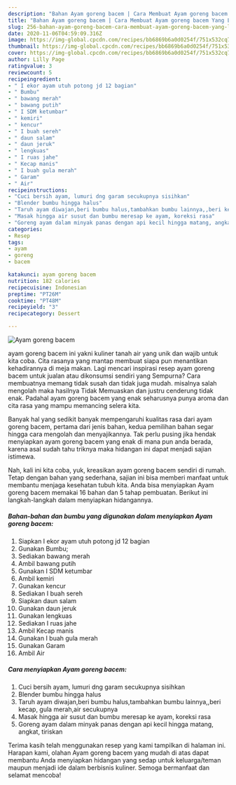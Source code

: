```yaml
---
description: "Bahan Ayam goreng bacem | Cara Membuat Ayam goreng bacem Yang Lezat"
title: "Bahan Ayam goreng bacem | Cara Membuat Ayam goreng bacem Yang Lezat"
slug: 256-bahan-ayam-goreng-bacem-cara-membuat-ayam-goreng-bacem-yang-lezat
date: 2020-11-06T04:59:09.316Z
image: https://img-global.cpcdn.com/recipes/bb6869b6a0d0254f/751x532cq70/ayam-goreng-bacem-foto-resep-utama.jpg
thumbnail: https://img-global.cpcdn.com/recipes/bb6869b6a0d0254f/751x532cq70/ayam-goreng-bacem-foto-resep-utama.jpg
cover: https://img-global.cpcdn.com/recipes/bb6869b6a0d0254f/751x532cq70/ayam-goreng-bacem-foto-resep-utama.jpg
author: Lilly Page
ratingvalue: 3
reviewcount: 5
recipeingredient:
- " I ekor ayam utuh potong jd 12 bagian"
- " Bumbu"
- " bawang merah"
- " bawang putih"
- " I SDM ketumbar"
- " kemiri"
- " kencur"
- " I buah sereh"
- " daun salam"
- " daun jeruk"
- " lengkuas"
- " I ruas jahe"
- " Kecap manis"
- " I buah gula merah"
- " Garam"
- " Air"
recipeinstructions:
- "Cuci bersih ayam, lumuri dng garam secukupnya sisihkan"
- "Blender bumbu hingga halus"
- "Taruh ayam diwajan,beri bumbu halus,tambahkan bumbu lainnya,,beri kecap, gula merah,air secukupnya"
- "Masak hingga air susut dan bumbu meresap ke ayam, koreksi rasa"
- "Goreng ayam dalam minyak panas dengan api kecil hingga matang, angkat, tiriskan"
categories:
- Resep
tags:
- ayam
- goreng
- bacem

katakunci: ayam goreng bacem 
nutrition: 182 calories
recipecuisine: Indonesian
preptime: "PT26M"
cooktime: "PT48M"
recipeyield: "3"
recipecategory: Dessert

---
```



![Ayam goreng bacem](https://img-global.cpcdn.com/recipes/bb6869b6a0d0254f/751x532cq70/ayam-goreng-bacem-foto-resep-utama.jpg)


ayam goreng bacem ini yakni kuliner tanah air yang unik dan wajib untuk kita coba. Cita rasanya yang mantap membuat siapa pun menantikan kehadirannya di meja makan.
Lagi mencari inspirasi resep ayam goreng bacem untuk jualan atau dikonsumsi sendiri yang Sempurna? Cara membuatnya memang tidak susah dan tidak juga mudah. misalnya salah mengolah maka hasilnya Tidak Memuaskan dan justru cenderung tidak enak. Padahal ayam goreng bacem yang enak seharusnya punya aroma dan cita rasa yang mampu memancing selera kita.



Banyak hal yang sedikit banyak mempengaruhi kualitas rasa dari ayam goreng bacem, pertama dari jenis bahan, kedua pemilihan bahan segar hingga cara mengolah dan menyajikannya. Tak perlu pusing jika hendak menyiapkan ayam goreng bacem yang enak di mana pun anda berada, karena asal sudah tahu triknya maka hidangan ini dapat menjadi sajian istimewa.


Nah, kali ini kita coba, yuk, kreasikan ayam goreng bacem sendiri di rumah. Tetap dengan bahan yang sederhana, sajian ini bisa memberi manfaat untuk membantu menjaga kesehatan tubuh kita. Anda bisa menyiapkan Ayam goreng bacem memakai 16 bahan dan 5 tahap pembuatan. Berikut ini langkah-langkah dalam menyiapkan hidangannya.

<!--inarticleads1-->

##### Bahan-bahan dan bumbu yang digunakan dalam menyiapkan Ayam goreng bacem:

1. Siapkan  I ekor ayam utuh potong jd 12 bagian
1. Gunakan  Bumbu;
1. Sediakan  bawang merah
1. Ambil  bawang putih
1. Gunakan  I SDM ketumbar
1. Ambil  kemiri
1. Gunakan  kencur
1. Sediakan  I buah sereh
1. Siapkan  daun salam
1. Gunakan  daun jeruk
1. Gunakan  lengkuas
1. Sediakan  I ruas jahe
1. Ambil  Kecap manis
1. Gunakan  I buah gula merah
1. Gunakan  Garam
1. Ambil  Air




<!--inarticleads2-->

##### Cara menyiapkan Ayam goreng bacem:

1. Cuci bersih ayam, lumuri dng garam secukupnya sisihkan
1. Blender bumbu hingga halus
1. Taruh ayam diwajan,beri bumbu halus,tambahkan bumbu lainnya,,beri kecap, gula merah,air secukupnya
1. Masak hingga air susut dan bumbu meresap ke ayam, koreksi rasa
1. Goreng ayam dalam minyak panas dengan api kecil hingga matang, angkat, tiriskan




Terima kasih telah menggunakan resep yang kami tampilkan di halaman ini. Harapan kami, olahan Ayam goreng bacem yang mudah di atas dapat membantu Anda menyiapkan hidangan yang sedap untuk keluarga/teman maupun menjadi ide dalam berbisnis kuliner. Semoga bermanfaat dan selamat mencoba!
